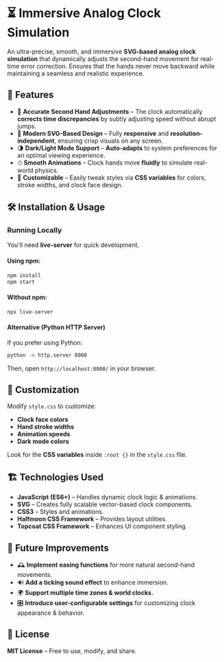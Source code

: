 # ⏳ Immersive Analog Clock Simulation

An ultra-precise, smooth, and immersive **SVG-based analog clock simulation** that dynamically adjusts the second-hand movement for real-time error correction. Ensures that the hands never move backward while maintaining a seamless and realistic experience.

## 🚀 Features

- 📏 **Accurate Second Hand Adjustments** – The clock automatically **corrects time discrepancies** by subtly adjusting speed without abrupt jumps.
- 🎨 **Modern SVG-Based Design** – Fully **responsive** and **resolution-independent**, ensuring crisp visuals on any screen.
- 🌗 **Dark/Light Mode Support** – **Auto-adapts** to system preferences for an optimal viewing experience.
- ⏱ **Smooth Animations** – Clock hands move **fluidly** to simulate real-world physics.
- 🔧 **Customizable** – Easily tweak styles via **CSS variables** for colors, stroke widths, and clock face design.

## 🛠 Installation & Usage

### Running Locally
You'll need **live-server** for quick development.

#### Using npm:
```sh
npm install
npm start
```

#### Without npm:
```sh
npx live-server
```

#### Alternative (Python HTTP Server)
If you prefer using Python:
```sh
python -m http.server 8000
```
Then, open `http://localhost:8000/` in your browser.

## 🎨 Customization

Modify `style.css` to customize:
- **Clock face colors**
- **Hand stroke widths**
- **Animation speeds**
- **Dark mode colors**  

Look for the **CSS variables** inside `:root {}` in the `style.css` file.

## 🏗️ Technologies Used

- **JavaScript (ES6+)** – Handles dynamic clock logic & animations.
- **SVG** – Creates fully scalable vector-based clock components.
- **CSS3** – Styles and animations.
- **Halfmoon CSS Framework** – Provides layout utilities.
- **Topcoat CSS Framework** – Enhances UI component styling.

## 🔮 Future Improvements

- 🕰️ **Implement easing functions** for more natural second-hand movements.
- 🔊 **Add a ticking sound effect** to enhance immersion.
- 🌍 **Support multiple time zones & world clocks.**
- 🎛 **Introduce user-configurable settings** for customizing clock appearance & behavior.

## 📜 License

**MIT License** – Free to use, modify, and share.
